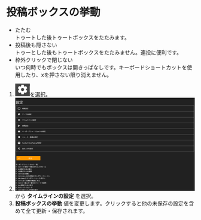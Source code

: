 # 投稿ボックスの挙動
* たたむ  
トゥートした後トゥートボックスをたたみます。
* 投稿後も隠さない  
トゥーとした後もトゥートボックスをたたみません。連投に便利です。
* 枠外クリックで閉じない  
いつ何時でもボックスは開きっぱなしです。キーボードショートカットを使用したり、xを押さない限り消えません。  

1. ![settings1](https://raw.githubusercontent.com/cutls/TheDeskDocs/master/media/settings1.png)を選択。
1. ![settings2](https://raw.githubusercontent.com/cutls/TheDeskDocs/master/media/settings2.png)から __タイムラインの設定__ を選択。
1.  __投稿ボックスの挙動__ 値を変更します。クリックすると他の未保存の設定を含めて全て更新・保存されます。

